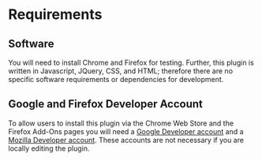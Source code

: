 # Requirements

## Software

You will need to install Chrome and Firefox for testing. Further, this plugin is written in Javascript, JQuery, CSS, and HTML; therefore there are no specific software requirements or dependencies for development.

## Google and Firefox Developer Account

To allow users to install this plugin via the Chrome Web Store and the Firefox Add-Ons pages you will need a [Google Developer account](https://developer.chrome.com/docs/webstore/register/) and a [Mozilla Developer account](https://addons.mozilla.org/en-US/developers/). These accounts are not necessary if you are locally editing the plugin.
